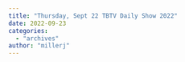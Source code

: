 ```yaml
---
title: "Thursday, Sept 22 TBTV Daily Show 2022"
date: 2022-09-23
categories: 
  - "archives"
author: "millerj"
---
```




